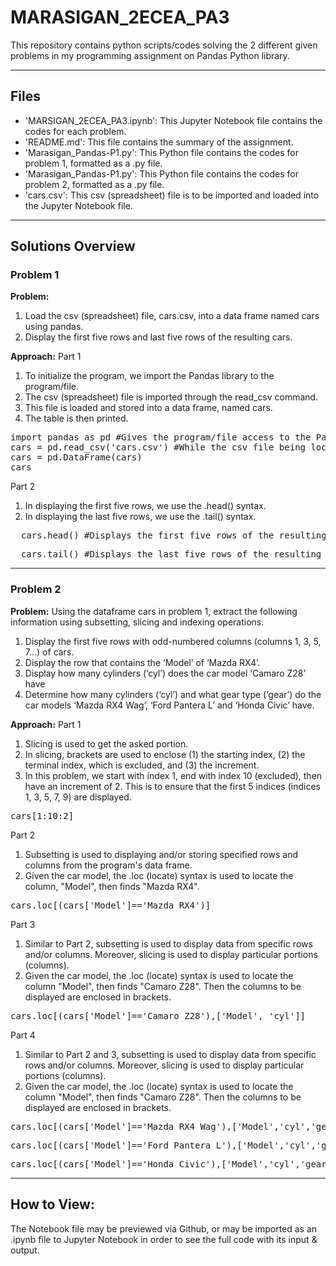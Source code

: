 # MARASIGAN_2ECEA_PA3

This repository contains python scripts/codes solving the 2 different given problems in my programming assignment on Pandas Python library.

---

## Files
* 'MARSIGAN_2ECEA_PA3.ipynb': This Jupyter Notebook file contains the codes for each problem.
* 'README.md': This file contains the summary of the assignment.
* 'Marasigan_Pandas-P1.py': This Python file contains the codes for problem 1, formatted as a .py file.
* 'Marasigan_Pandas-P1.py': This Python file contains the codes for problem 2, formatted as a .py file.
* 'cars.csv': This csv (spreadsheet) file is to be imported and loaded into the Jupyter Notebook file.


---

## Solutions Overview
### Problem 1

**Problem:**
1. Load the csv (spreadsheet) file, cars.csv, into a data frame named cars using pandas.
2. Display the first five rows and last five rows of the resulting cars.

**Approach:**
Part 1
1. To initialize the program, we import the Pandas library to the program/file.
2. The csv (spreadsheet) file is imported through the read_csv command.
3. This file is loaded and stored into a data frame, named cars.
4. The table is then printed.

<pre>import pandas as pd #Gives the program/file access to the Pandas library
cars = pd.read_csv('cars.csv') #While the csv file being located at the same folder as the ipynb file, it reads 
cars = pd.DataFrame(cars)
cars</pre>

Part 2
1. In displaying the first five rows, we use the .head() syntax.
2. In displaying the last five rows, we use the .tail() syntax.

<pre>
  cars.head() #Displays the first five rows of the resulting cars.
</pre>
<pre>
  cars.tail() #Displays the last five rows of the resulting cars.
</pre>


---

### Problem 2
**Problem:**
Using the dataframe cars in problem 1, extract the following information using subsetting, slicing and indexing operations.
1. Display the first five rows with odd-numbered columns (columns 1, 3, 5, 7...) of cars.
2. Display the row that contains the ‘Model’ of ‘Mazda RX4’.
3. Display how many cylinders (‘cyl’) does the car model ‘Camaro Z28’ have
4. Determine how many cylinders (‘cyl’) and what gear type (‘gear’) do the car models ‘Mazda RX4 Wag’, ‘Ford Pantera L’ and ‘Honda Civic’ have.

**Approach:**
Part 1
1. Slicing is used to get the asked portion.
2. In slicing, brackets are used to enclose (1) the starting index, (2) the terminal index, which is excluded, and (3) the increment.
3. In this problem, we start with index 1, end with index 10 (excluded), then have an increment of 2. This is to ensure that the first 5 indices (indices 1, 3, 5, 7, 9) are displayed.

<pre>cars[1:10:2]</pre>

Part 2
1. Subsetting is used to displaying and/or storing specified rows and columns from the program's data frame.
2. Given the car model, the .loc (locate) syntax is used to locate the column, "Model", then finds "Mazda RX4".

<pre>cars.loc[(cars['Model']=='Mazda RX4')]</pre>

Part 3
1. Similar to Part 2, subsetting is used to display data from specific rows and/or columns. Moreover, slicing is used to display particular portions (columns).
2. Given the car model, the .loc (locate) syntax is used to locate the column "Model", then finds "Camaro Z28". Then the columns to be displayed are enclosed in brackets.

<pre>cars.loc[(cars['Model']=='Camaro Z28'),['Model', 'cyl']]</pre>

Part 4
1. Similar to Part 2 and 3, subsetting is used to display data from specific rows and/or columns. Moreover, slicing is used to display particular portions (columns).
2. Given the car model, the .loc (locate) syntax is used to locate the column "Model", then finds "Camaro Z28". Then the columns to be displayed are enclosed in brackets.

<pre>cars.loc[(cars['Model']=='Mazda RX4 Wag'),['Model','cyl','gear']]</pre>
<pre>cars.loc[(cars['Model']=='Ford Pantera L'),['Model','cyl','gear']]</pre>
<pre>cars.loc[(cars['Model']=='Honda Civic'),['Model','cyl','gear']]</pre>
---
## How to View:

The Notebook file may be previewed via Github, or may be imported as an .ipynb file to Jupyter Notebook in order to see the full code with its input & output.
